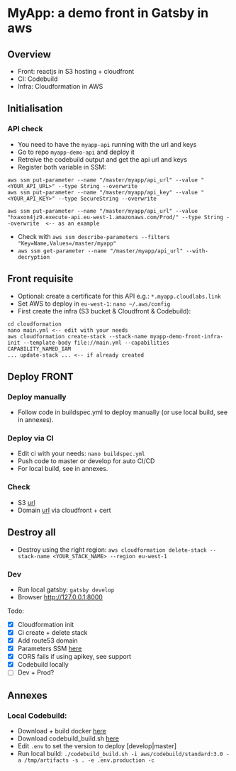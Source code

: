 # MyApp: a demo front in Gatsby in aws

## Overview
- Front: reactjs in S3 hosting + cloudfront
- CI: Codebuild
- Infra: Cloudformation in AWS

## Initialisation

### API check
- You need to have the `myapp-api` running with the url and keys
- Go to repo `myapp-demo-api` and deploy it
- Retreive the codebuild output and get the api url and keys
- Register both variable in SSM:
```
aws ssm put-parameter --name "/master/myapp/api_url" --value "<YOUR_API_URL>" --type String --overwrite
aws ssm put-parameter --name "/master/myapp/api_key" --value "<YOUR_API_KEY>" --type SecureString --overwrite

aws ssm put-parameter --name "/master/myapp/api_url" --value "hxaxon4jz9.execute-api.eu-west-1.amazonaws.com/Prod/" --type String --overwrite  <-- as an example
```
- Check with `aws ssm describe-parameters --filters "Key=Name,Values=/master/myapp"`
- `aws ssm get-parameter --name "/master/myapp/api_url" --with-decryption`


## Front requisite
- Optional: create a certificate for this API e.g.: `*.myapp.cloudlabs.link`
- Set AWS to deploy in `eu-west-1`: `nano ~/.aws/config`
- First create the infra (S3 bucket & Cloudfront & Codebuild):

```
cd cloudformation
nano main.yml <-- edit with your needs
aws cloudformation create-stack --stack-name myapp-demo-front-infra-init --template-body file://main.yml --capabilities CAPABILITY_NAMED_IAM
... update-stack ... <-- if already created
```

## Deploy FRONT

### Deploy manually
- Follow code in buildspec.yml to deploy manually (or use local build, see in annexes).

### Deploy via CI
- Edit ci with your needs: `nano buildspec.yml`
- Push code to master or develop for auto CI/CD
- For local build, see in annexes.

### Check
- S3 [url](http://myapp.cloudlabs.link.s3-website-eu-west-1.amazonaws.com/)
- Domain [url](https://myapp.cloudllabs.link) via cloudfront + cert

## Destroy all
- Destroy using the right region: `aws cloudformation delete-stack --stack-name <YOUR_STACK_NAME> --region eu-west-1`

### Dev
- Run local gatsby: `gatsby develop` 
- Browser http://127.0.0.1:8000

Todo:
- [x] Cloudformation init
- [x] Ci create + delete stack
- [x] Add route53 domain
- [x] Parameters SSM [here](https://www.youtube.com/watch?v=mDzjTe9WMnY&list=PLGyRwGktEFqe3-M1EfbpRX_syICmytNWx&index=8)
- [x] CORS fails if using apikey, see support
- [x] Codebuild locally
- [ ] Dev + Prod?

## Annexes

### Local Codebuild: 
- Download + build docker [here](https://github.com/aws/aws-codebuild-docker-images/tree/master/ubuntu/standard/3.0)
- Download codebuild_build.sh [here](https://github.com/aws/aws-codebuild-docker-images/blob/master/local_builds/codebuild_build.sh)
- Edit `.env` to set the version to deploy [develop|master]
- Run local build: `./codebuild_build.sh -i aws/codebuild/standard:3.0 -a /tmp/artifacts -s . -e .env.production -c`

